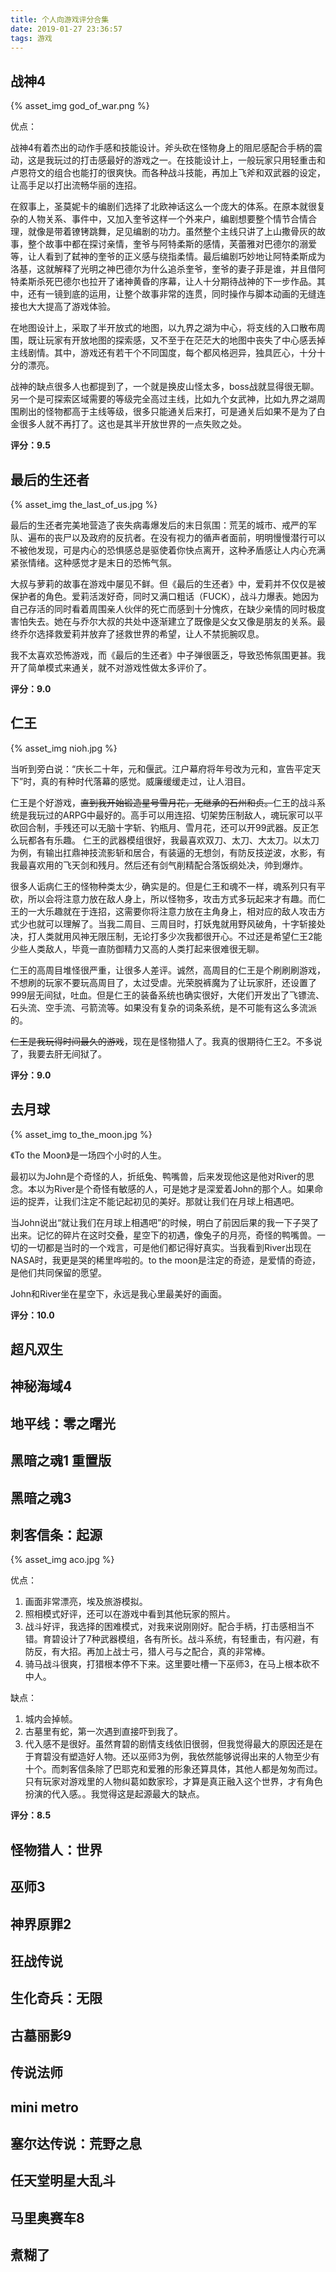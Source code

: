 ```yaml
---
title: 个人向游戏评分合集
date: 2019-01-27 23:36:57
tags: 游戏
---
```


## 战神4

{% asset_img god_of_war.png %}

优点：

战神4有着杰出的动作手感和技能设计。斧头砍在怪物身上的阻尼感配合手柄的震动，这是我玩过的打击感最好的游戏之一。在技能设计上，一般玩家只用轻重击和卢恩符文的组合也能打的很爽快。而各种战斗技能，再加上飞斧和双武器的设定，让高手足以打出流畅华丽的连招。

在叙事上，圣莫妮卡的编剧们选择了北欧神话这么一个庞大的体系。在原本就很复杂的人物关系、事件中，又加入奎爷这样一个外来户，编剧想要整个情节合情合理，就像是带着镣铐跳舞，足见编剧的功力。虽然整个主线只讲了上山撒骨灰的故事，整个故事中都在探讨亲情，奎爷与阿特柔斯的感情，芙蕾雅对巴德尔的溺爱等，让人看到了弑神的奎爷的正义感与绕指柔情。最后编剧巧妙地让阿特柔斯成为洛基，这就解释了光明之神巴德尔为什么追杀奎爷，奎爷的妻子菲是谁，并且借阿特柔斯杀死巴德尔也拉开了诸神黄昏的序幕，让人十分期待战神的下一步作品。其中，还有一镜到底的运用，让整个故事非常的连贯，同时操作与脚本动画的无缝连接也大大提高了游戏体验。

在地图设计上，采取了半开放式的地图，以九界之湖为中心，将支线的入口散布周围，既让玩家有开放地图的探索感，又不至于在茫茫大的地图中丧失了中心感丢掉主线剧情。其中，游戏还有若干个不同国度，每个都风格迥异，独具匠心，十分十分的漂亮。

战神的缺点很多人也都提到了，一个就是换皮山怪太多，boss战就显得很无聊。另一个是可探索区域需要的等级完全高过主线，比如九个女武神，比如九界之湖周围刷出的怪物都高于主线等级，很多只能通关后来打，可是通关后如果不是为了白金很多人就不再打了。这也是其半开放世界的一点失败之处。

**评分：9.5**

## 最后的生还者

{% asset_img the_last_of_us.jpg %}

最后的生还者完美地营造了丧失病毒爆发后的末日氛围：荒芜的城市、戒严的军队、遍布的丧尸以及政府的反抗者。在没有视力的循声者面前，明明慢慢潜行可以不被他发现，可是内心的恐惧感总是驱使着你快点离开，这种矛盾感让人内心充满紧张情绪。这种感觉才是末日的恐怖气氛。

大叔与萝莉的故事在游戏中屡见不鲜。但《最后的生还者》中，爱莉并不仅仅是被保护者的角色。爱莉活泼好奇，同时又满口粗话（FUCK），战斗力爆表。她因为自己存活的同时看着周围亲人伙伴的死亡而感到十分愧疚，在缺少亲情的同时极度害怕失去。她在与乔尔大叔的共处中逐渐建立了既像是父女又像是朋友的关系。最终乔尔选择救爱莉并放弃了拯救世界的希望，让人不禁扼腕叹息。

我不太喜欢恐怖游戏，而《最后的生还者》中子弹很匮乏，导致恐怖氛围更甚。我开了简单模式来通关，就不对游戏性做太多评价了。

**评分：9.0**

## 仁王

{% asset_img nioh.jpg %}

当听到旁白说：“庆长二十年，元和偃武。江户幕府将年号改为元和，宣告平定天下”时，真的有种时代落幕的感觉。威廉缓缓走过，让人泪目。

仁王是个好游戏，~~直到我开始锻造星号雪月花，无继承的石州和贞。~~仁王的战斗系统是我玩过的ARPG中最好的。高手可以用连招、切架势压制敌人，魂玩家可以平砍回合制，手残还可以无脑十字斩、钓瓶月、雪月花，还可以开99武器。反正怎么玩都各有乐趣。
仁王的武器模组很好，我最喜欢双刀、太刀、大太刀。以太刀为例，有输出扛鼎神技流影斩和居合，有装逼的无想剑，有防反技逆波，水影，有我最喜欢用的飞天剑和残月。然后还有剑气削精配合落饭纲处决，帅到爆炸。

很多人诟病仁王的怪物种类太少，确实是的。但是仁王和魂不一样，魂系列只有平砍，所以会将注意力放在敌人身上，所以怪物多，攻击方式多玩起来才有趣。而仁王的一大乐趣就在于连招，这需要你将注意力放在主角身上，相对应的敌人攻击方式少也就可以理解了。当我二周目、三周目时，打妖鬼就用野风破角，十字斩接处决，打人类就用风神无限压制，无论打多少次我都很开心。不过还是希望仁王2能少些人类敌人，毕竟一直防御精力又高的人类打起来很难很无聊。

仁王的高周目堆怪很严重，让很多人差评。诚然，高周目的仁王是个刷刷刷游戏，不想刷的玩家不要玩高周目了，太过受虐。光荣脱裤魔为了让玩家肝，还设置了999层无间狱，吐血。但是仁王的装备系统也确实很好，大佬们开发出了飞镖流、石头流、空手流、弓箭流等。如果没有复杂的词条系统，是不可能有这么多流派的。

~~仁王是我玩得时间最久的游戏~~，现在是怪物猎人了。我真的很期待仁王2。不多说了，我要去肝无间狱了。  

**评分：9.0**

## 去月球

{% asset_img to_the_moon.jpg %}

《To the Moon》是一场四个小时的人生。

最初以为John是个奇怪的人，折纸兔、鸭嘴兽，后来发现他这是他对River的思念。本以为River是个奇怪有敏感的人，可是她才是深爱着John的那个人。如果命运的捉弄，让我们注定不能记起初见的美好。那就让我们在月球上相遇吧。

当John说出“就让我们在月球上相遇吧”的时候，明白了前因后果的我一下子哭了出来。记忆的碎片在这时交叠，星空下的初遇，像兔子的月亮，奇怪的鸭嘴兽。一切的一切都是当时的一个戏言，可是他们都记得好真实。当我看到River出现在NASA时，我更是哭的稀里哗啦的。to the moon是注定的奇迹，是爱情的奇迹，是他们共同保留的愿望。

John和River坐在星空下，永远是我心里最美好的画面。

**评分：10.0**

## 超凡双生

## 神秘海域4

## 地平线：零之曙光

## 黑暗之魂1 重置版

## 黑暗之魂3

## 刺客信条：起源

{% asset_img aco.jpg %}

优点：
1. 画面非常漂亮，埃及旅游模拟。
2. 照相模式好评，还可以在游戏中看到其他玩家的照片。
3. 战斗好评，我选择的困难模式，对我来说刚刚好。配合手柄，打击感相当不错。育碧设计了7种武器模组，各有所长。战斗系统，有轻重击，有闪避，有防反，有大招。再加上战士弓，猎人弓与之配合，真的非常棒。
4. 骑马战斗很爽，打猎根本停不下来。这里要吐槽一下巫师3，在马上根本砍不中人。

缺点：
1. 城内会掉帧。
2. 古墓里有蛇，第一次遇到直接吓到我了。
3. 代入感不是很好。虽然育碧的剧情支线依旧很弱，但我觉得最大的原因还是在于育碧没有塑造好人物。还以巫师3为例，我依然能够说得出来的人物至少有十个。而刺客信条除了巴耶克和爱雅的形象还算具体，其他人都是匆匆而过。只有玩家对游戏里的人物纠葛如数家珍，才算是真正融入这个世界，才有角色扮演的代入感。。我觉得这是起源最大的缺点。

**评分：8.5**

## 怪物猎人：世界

## 巫师3

## 神界原罪2

## 狂战传说

## 生化奇兵：无限

## 古墓丽影9

## 传说法师

## mini metro

## 塞尔达传说：荒野之息

## 任天堂明星大乱斗

## 马里奥赛车8

## 煮糊了


